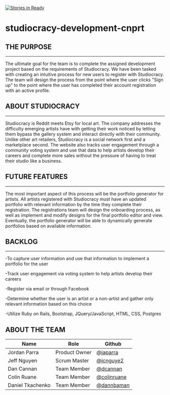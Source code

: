 [![Stories in Ready](https://badge.waffle.io/asu-cis440-summer/studiocracy-development-cnprt.png?label=ready&title=Ready)](https://waffle.io/asu-cis440-summer/studiocracy-development-cnprt)
# studiocracy-development-cnprt

## THE PURPOSE
------------
The ultimate goal for the team is to complete the assigned development project based on the requirements of Studiocracy. We have been tasked with creating an intuitive process for new users to register with Studiocracy. The team will design the process from the point where the user clicks "Sign up" to the point where the user has completed their account registration with an active profile. 

## ABOUT STUDIOCRACY
------------
Studiocracy is Reddit meets Etsy for local art. The company addresses the difficulty emerging artists have with getting their work noticed by letting them bypass the gallery system and interact directly with their community. Unlike other art retailers, Studiocracy is a social network first and a marketplace second. The website also tracks user engagement through a community voting system and use that data to help artists develop their careers and complete more sales without the pressure of having to treat their studio like a business.

## FUTURE FEATURES
------------
The most important aspect of this process will be the portfolio generator for artists. All artists registered with Studiocracy must have an updated portfolio with relevant information by the time they complete their registration. The registrations team will design the onboarding process, as well as implement and modify designs for the final portfolio editor and view. Eventually, the portfolio generator will be able to dynamically generate portfolios based on available information.

## BACKLOG
------------
-To capture user information and use that information to implement a portfolio for the user

-Track user engagement via voting system to help artists develop their careers

-Register via email or through Facebook

-Determine whether the user is an artist or a non-artist and gather only relevant information based on this choice

-Utilize Ruby on Rails, Bootstrap, JQuery/JavaScript, HTML, CSS, Postgres

## ABOUT THE TEAM
| Name | Role | Github |
| ---- | ---- | ------ |
| Jordan Parra | Product Owner | [@japarra](https://github.com/japarra) |
| Jeff Nguyen | Scrum Master | [@jcnguye2](https://github.com/jcnguye2) |
| Dan Cannan | Team Member | [@dcannan](https://github.com/dcannan) |
| Colin Ruane | Team Member | [@colinruane](https://github.com/colinruane) |
| Daniel Tkachenko | Team Member | [@dannbaman](https://github.com/dannbaman) |
